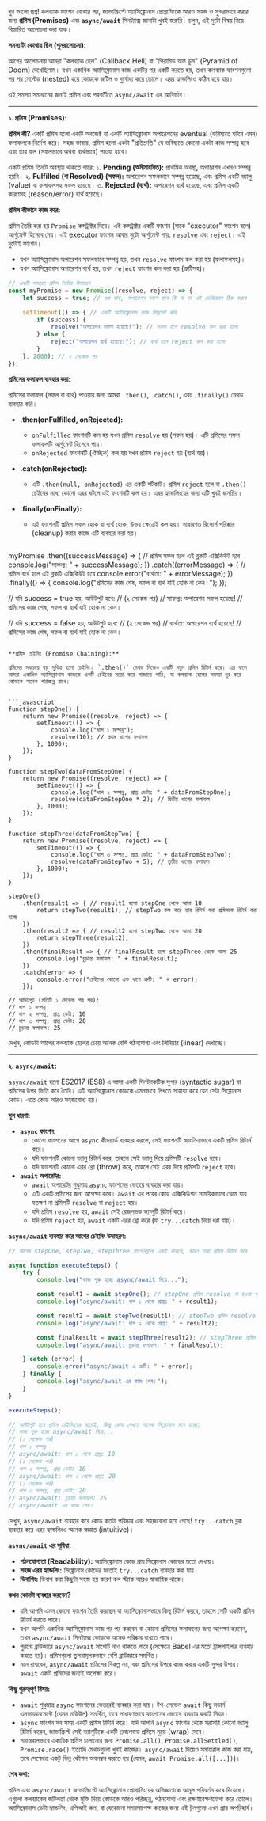 
খুব ভালো প্রশ্ন! কলব্যাক ফাংশন বোঝার পর, জাভাস্ক্রিপ্টে অ্যাসিঙ্ক্রোনাস প্রোগ্রামিংকে আরও সহজ ও সুন্দরভাবে করার জন্য **প্রমিস (Promises)** এবং **`async/await`** সিনট্যাক্স জানাটা খুবই জরুরি। চলুন, এই দুটো বিষয় নিয়ে বিস্তারিত আলোচনা করা যাক।

**সমস্যাটা কোথায় ছিল (পুনরালোচনা):**

আগের আলোচনায় আমরা "কলব্যাক হেল" (Callback Hell) বা "পিরামিড অফ ডুম" (Pyramid of Doom) দেখেছিলাম। যখন একাধিক অ্যাসিঙ্ক্রোনাস কাজ একটির পর একটি করতে হয়, তখন কলব্যাক ফাংশনগুলো পর পর নেস্টেড (nested) হয়ে কোডকে জটিল ও দুর্বোধ্য করে তোলে। এরর হ্যান্ডলিংও কঠিন হয়ে যায়।

এই সমস্যা সমাধানের জন্যই প্রমিস এবং পরবর্তীতে `async/await` এর আবির্ভাব।

---

**১. প্রমিস (Promises):**

**প্রমিস কী?**
একটি প্রমিস হলো একটি অবজেক্ট যা একটি অ্যাসিঙ্ক্রোনাস অপারেশনের eventual (ভবিষ্যতে ঘটবে এমন) ফলাফলকে নির্দেশ করে। সহজ ভাষায়, প্রমিস হলো একটা "প্রতিশ্রুতি" যে ভবিষ্যতে কোনো একটা কাজ সম্পন্ন হবে এবং তার ফল (সফলভাবে অথবা ব্যর্থভাবে) পাওয়া যাবে।

একটি প্রমিস তিনটি অবস্থায় থাকতে পারে:
১.  **Pending (অমীমাংসিত):** প্রাথমিক অবস্থা, অপারেশন এখনও সম্পন্ন হয়নি।
২.  **Fulfilled (বা Resolved) (সফল):** অপারেশন সফলভাবে সম্পন্ন হয়েছে, এবং প্রমিস একটি ভ্যালু (value) বা ফলাফলসহ সফল হয়েছে।
৩.  **Rejected (ব্যর্থ):** অপারেশন ব্যর্থ হয়েছে, এবং প্রমিস একটি কারণসহ (reason/error) ব্যর্থ হয়েছে।

**প্রমিস কীভাবে কাজ করে:**

প্রমিস তৈরি করা হয় `Promise` কন্সট্রাক্টর দিয়ে। এই কন্সট্রাক্টর একটি ফাংশন (যাকে "executor" ফাংশন বলে) আর্গুমেন্ট হিসেবে নেয়। এই executor ফাংশন আবার দুটো আর্গুমেন্ট পায়: `resolve` এবং `reject`। এই দুটোই ফাংশন।

*   যখন অ্যাসিঙ্ক্রোনাস অপারেশন সফলভাবে সম্পন্ন হয়, তখন `resolve` ফাংশন কল করা হয় (ফলাফলসহ)।
*   যখন অ্যাসিঙ্ক্রোনাস অপারেশন ব্যর্থ হয়, তখন `reject` ফাংশন কল করা হয় (ত্রুটিসহ)।

```javascript
// একটি সাধারণ প্রমিস তৈরির উদাহরণ
const myPromise = new Promise((resolve, reject) => {
    let success = true; // ধরা যাক, অপারেশন সফল হবে কি না তা এই ভেরিয়েবল ঠিক করবে

    setTimeout(() => { // একটি অ্যাসিঙ্ক্রোনাস কাজ সিমুলেট করি
        if (success) {
            resolve("অপারেশন সফল হয়েছে!"); // সফল হলে resolve কল করা হলো
        } else {
            reject("অপারেশন ব্যর্থ হয়েছে!"); // ব্যর্থ হলে reject কল করা হলো
        }
    }, 2000); // ২ সেকেন্ড পর
});
```

**প্রমিসের ফলাফল ব্যবহার করা:**

প্রমিসের ফলাফল (সফল বা ব্যর্থ) পাওয়ার জন্য আমরা `.then()`, `.catch()`, এবং `.finally()` মেথড ব্যবহার করি।

*   **.then(onFulfilled, onRejected):**
    *   `onFulfilled` ফাংশনটি কল হয় যখন প্রমিস `resolve` হয় (সফল হয়)। এটি প্রমিসের সফল ফলাফলটি আর্গুমেন্ট হিসেবে পায়।
    *   `onRejected` ফাংশনটি (ঐচ্ছিক) কল হয় যখন প্রমিস `reject` হয় (ব্যর্থ হয়)।
*   **.catch(onRejected):**
    *   এটি `.then(null, onRejected)` এর একটি শর্টকাট। প্রমিস `reject` হলে বা `.then()` চেইনের মধ্যে কোনো এরর ঘটলে এই ফাংশনটি কল হয়। এরর হ্যান্ডলিংয়ের জন্য এটি খুবই জনপ্রিয়।
*   **.finally(onFinally):**
    *   এই ফাংশনটি প্রমিস সফল হোক বা ব্যর্থ হোক, উভয় ক্ষেত্রেই কল হয়। সাধারণত রিসোর্স পরিষ্কার (cleanup) করার কাজে এটি ব্যবহার করা হয়।
  
    ```javascript
myPromise
    .then((successMessage) => {
        // প্রমিস সফল হলে এই ব্লকটি এক্সিকিউট হবে
        console.log("সাফল্য: " + successMessage);
    })
    .catch((errorMessage) => {
        // প্রমিস ব্যর্থ হলে এই ব্লকটি এক্সিকিউট হবে
        console.error("ব্যর্থতা: " + errorMessage);
    })
    .finally(() => {
        console.log("প্রমিসের কাজ শেষ, সফল বা ব্যর্থ যাই হোক না কেন।");
    });

// যদি success = true হয়, আউটপুট হবে:
// (২ সেকেন্ড পর)
// সাফল্য: অপারেশন সফল হয়েছে!
// প্রমিসের কাজ শেষ, সফল বা ব্যর্থ যাই হোক না কেন।

// যদি success = false হয়, আউটপুট হবে:
// (২ সেকেন্ড পর)
// ব্যর্থতা: অপারেশন ব্যর্থ হয়েছে!
// প্রমিসের কাজ শেষ, সফল বা ব্যর্থ যাই হোক না কেন।
```

**প্রমিস চেইনিং (Promise Chaining):**

প্রমিসের সবচেয়ে বড় সুবিধা হলো চেইনিং। `.then()` মেথড নিজেও একটি নতুন প্রমিস রিটার্ন করে। এর ফলে আমরা একাধিক অ্যাসিঙ্ক্রোনাস কাজকে একটি চেইনের মতো করে সাজাতে পারি, যা কলব্যাক হেলের সমস্যা দূর করে কোডকে অনেক পরিচ্ছন্ন রাখে।


```javascript
function stepOne() {
    return new Promise((resolve, reject) => {
        setTimeout(() => {
            console.log("ধাপ ১ সম্পন্ন");
            resolve(10); // প্রথম ধাপের ফলাফল
        }, 1000);
    });
}

function stepTwo(dataFromStepOne) {
    return new Promise((resolve, reject) => {
        setTimeout(() => {
            console.log("ধাপ ২ সম্পন্ন, প্রাপ্ত ডেটা: " + dataFromStepOne);
            resolve(dataFromStepOne * 2); // দ্বিতীয় ধাপের ফলাফল
        }, 1000);
    });
}

function stepThree(dataFromStepTwo) {
    return new Promise((resolve, reject) => {
        setTimeout(() => {
            console.log("ধাপ ৩ সম্পন্ন, প্রাপ্ত ডেটা: " + dataFromStepTwo);
            resolve(dataFromStepTwo + 5); // তৃতীয় ধাপের ফলাফল
        }, 1000);
    });
}

stepOne()
    .then(result1 => { // result1 হলো stepOne থেকে আসা 10
        return stepTwo(result1); // stepTwo কল করে তার রিটার্ন করা প্রমিসকে রিটার্ন করা হচ্ছে
    })
    .then(result2 => { // result2 হলো stepTwo থেকে আসা 20
        return stepThree(result2);
    })
    .then(finalResult => { // finalResult হলো stepThree থেকে আসা 25
        console.log("চূড়ান্ত ফলাফল: " + finalResult);
    })
    .catch(error => {
        console.error("চেইনের কোনো এক ধাপে ত্রুটি: " + error);
    });

// আউটপুট (প্রতিটি ১ সেকেন্ড পর পর):
// ধাপ ১ সম্পন্ন
// ধাপ ২ সম্পন্ন, প্রাপ্ত ডেটা: 10
// ধাপ ৩ সম্পন্ন, প্রাপ্ত ডেটা: 20
// চূড়ান্ত ফলাফল: 25
```
দেখুন, কোডটা আগের কলব্যাক হেলের চেয়ে অনেক বেশি পঠনযোগ্য এবং লিনিয়ার (linear) দেখাচ্ছে।

---

**২. `async/await`:**

`async/await` হলো ES2017 (ES8) এ আসা একটি সিনট্যাকটিক সুগার (syntactic sugar) যা প্রমিসের উপর ভিত্তি করে তৈরি। এটি অ্যাসিঙ্ক্রোনাস কোডকে এমনভাবে লিখতে সাহায্য করে যেন সেটা সিঙ্ক্রোনাস কোড। এতে কোড আরও সহজবোধ্য হয়।

**মূল ধারণা:**
*   **`async` ফাংশন:**
    *   কোনো ফাংশনের আগে `async` কীওয়ার্ড ব্যবহার করলে, সেই ফাংশনটি স্বয়ংক্রিয়ভাবে একটি প্রমিস রিটার্ন করে।
    *   যদি ফাংশনটি কোনো ভ্যালু রিটার্ন করে, তাহলে সেই ভ্যালু দিয়ে প্রমিসটি `resolve` হবে।
    *   যদি ফাংশনটি কোনো এরর থ্রো (throw) করে, তাহলে সেই এরর দিয়ে প্রমিসটি `reject` হবে।
*   **`await` অপারেটর:**
    *   `await` অপারেটর শুধুমাত্র `async` ফাংশনের ভেতরে ব্যবহার করা যায়।
    *   এটি একটি প্রমিসের জন্য অপেক্ষা করে। `await` এর পরের কোড এক্সিকিউশন সাময়িকভাবে থেমে যায় যতক্ষণ না প্রমিসটি `resolve` বা `reject` হয়।
    *   যদি প্রমিস `resolve` হয়, `await` সেই রেজলভড ভ্যালুটি রিটার্ন করে।
    *   যদি প্রমিস `reject` হয়, `await` একটি এরর থ্রো করে (যা `try...catch` দিয়ে ধরা যায়)।

**`async/await` ব্যবহার করে আগের চেইনিং উদাহরণ:**

```javascript
// আগের stepOne, stepTwo, stepThree ফাংশনগুলো একই থাকবে, কারণ তারা প্রমিস রিটার্ন করে

async function executeSteps() {
    try {
        console.log("কাজ শুরু হচ্ছে async/await দিয়ে...");

        const result1 = await stepOne(); // stepOne প্রমিস resolve না হওয়া পর্যন্ত অপেক্ষা করবে
        console.log("async/await: ধাপ ১ থেকে প্রাপ্ত: " + result1);

        const result2 = await stepTwo(result1); // stepTwo প্রমিস resolve না হওয়া পর্যন্ত অপেক্ষা করবে
        console.log("async/await: ধাপ ২ থেকে প্রাপ্ত: " + result2);

        const finalResult = await stepThree(result2); // stepThree প্রমিস resolve না হওয়া পর্যন্ত অপেক্ষা করবে
        console.log("async/await: চূড়ান্ত ফলাফল: " + finalResult);

    } catch (error) {
        console.error("async/await এ ত্রুটি: " + error);
    } finally {
        console.log("async/await এর কাজ শেষ।");
    }
}

executeSteps();

// আউটপুট হবে প্রমিস চেইনিংয়ের মতোই, কিন্তু কোড দেখতে অনেক সিঙ্ক্রোনাস মনে হচ্ছে:
// কাজ শুরু হচ্ছে async/await দিয়ে...
// (১ সেকেন্ড পর)
// ধাপ ১ সম্পন্ন
// async/await: ধাপ ১ থেকে প্রাপ্ত: 10
// (১ সেকেন্ড পর)
// ধাপ ২ সম্পন্ন, প্রাপ্ত ডেটা: 10
// async/await: ধাপ ২ থেকে প্রাপ্ত: 20
// (১ সেকেন্ড পর)
// ধাপ ৩ সম্পন্ন, প্রাপ্ত ডেটা: 20
// async/await: চূড়ান্ত ফলাফল: 25
// async/await এর কাজ শেষ।
```

দেখুন, `async/await` ব্যবহার করে কোড কতটা পরিষ্কার এবং সহজবোধ্য হয়ে গেছে! `try...catch` ব্লক ব্যবহার করে এরর হ্যান্ডলিংও অনেক স্বজ্ঞাত (intuitive)।

**`async/await` এর সুবিধা:**
*   **পঠনযোগ্যতা (Readability):** অ্যাসিঙ্ক্রোনাস কোড প্রায় সিঙ্ক্রোনাস কোডের মতো দেখায়।
*   **সহজ এরর হ্যান্ডলিং:** সিঙ্ক্রোনাস কোডের মতোই `try...catch` ব্যবহার করা যায়।
*   **ডিবাগিং:** ডিবাগ করা কিছুটা সহজ হয় কারণ কল স্ট্যাক আরও স্বাভাবিক থাকে।

**কখন কোনটা ব্যবহার করবেন?**

*   যদি আপনি এমন কোনো ফাংশন তৈরি করছেন যা অ্যাসিঙ্ক্রোনাসভাবে কিছু রিটার্ন করবে, তাহলে সেটি একটি প্রমিস রিটার্ন করতে পারে।
*   যখন আপনি একাধিক অ্যাসিঙ্ক্রোনাস কাজ পর পর করবেন বা কোনো প্রমিসের ফলাফলের জন্য অপেক্ষা করবেন, তখন `async/await` সিনট্যাক্স কোডকে অনেক পরিষ্কার রাখতে পারে।
*   পুরনো ব্রাউজারে `async/await` সাপোর্ট নাও থাকতে পারে (সেক্ষেত্রে Babel এর মতো ট্রান্সপাইলার ব্যবহার করতে হয়)। প্রমিসগুলো তুলনামূলকভাবে বেশি ব্রাউজারে সমর্থিত।
*   মনে রাখবেন, `async/await` প্রমিসের বিকল্প নয়, বরং প্রমিসের উপরে কাজ করার একটি সুন্দর উপায়। `await` একটি প্রমিসের জন্যই অপেক্ষা করে।

**কিছু গুরুত্বপূর্ণ বিষয়:**
*   `await` শুধুমাত্র `async` ফাংশনের ভেতরেই ব্যবহার করা যায়। টপ-লেভেল `await` কিছু মডার্ন এনভায়রনমেন্টে (যেমন মডিউল) সমর্থিত, তবে সাধারণভাবে ফাংশনের ভেতরে ব্যবহার করাই নিয়ম।
*   `async` ফাংশন সব সময় একটি প্রমিস রিটার্ন করে। যদি আপনি `async` ফাংশন থেকে সরাসরি কোনো ভ্যালু রিটার্ন করেন, জাভাস্ক্রিপ্ট সেই ভ্যালুটিকে একটি রেজলভড প্রমিসে মুড়ে (wrap) দেবে।
*   সমান্তরালভাবে একাধিক প্রমিস চালানোর জন্য `Promise.all()`, `Promise.allSettled()`, `Promise.race()` ইত্যাদি মেথডগুলো খুবই কাজের। `async/await` দিয়েও সমান্তরাল কাজ করা যায়, তবে সেক্ষেত্রে একটু ভিন্ন কৌশল অবলম্বন করতে হয় (যেমন, `await Promise.all([...])`)।

**শেষ কথা:**

প্রমিস এবং `async/await` জাভাস্ক্রিপ্টে অ্যাসিঙ্ক্রোনাস প্রোগ্রামিংয়ের অভিজ্ঞতাকে আমূল পরিবর্তন করে দিয়েছে। এগুলো কলব্যাকের জটিলতা থেকে মুক্তি দিয়ে কোডকে আরও পরিচ্ছন্ন, পঠনযোগ্য এবং রক্ষণাবেক্ষণযোগ্য করে তোলে। অ্যাসিঙ্ক্রোনাস ডেটা হ্যান্ডলিং, এপিআই কল, বা যেকোনো সময়সাপেক্ষ কাজের জন্য এই টুলগুলো এখন প্রায় অপরিহার্য।

